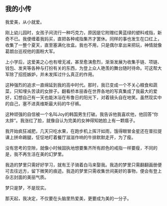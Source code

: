 ## 我的小传

我爱美，从小就爱。

刚上幼儿园时，女孩子间流行一种巧克力，原因是它附赠红黄蓝绿的塑料戒指，新奇不已。我便缠着我妈买，直把各种戒指集齐才罢休。同样的事也发生在口红上，收集了一整个夏天，直至塞满化妆盒。我也不用，只是偶尔拿出来把玩，神情就像葛朗台巡视他的面粉大军。

上小学后，这爱美之心也有增无减，甚至愈演愈烈，渐渐发展为收集手链、项链、钱包、发夹等各种与打扮有关的东西，为登上众人艳羡的舞台随时待命。可这帮大军除了招揽嫉妒，并未发挥过什么真正的作用。

这种强烈的追求一直绵延到我的高中时代。那时，我已变成一个不关心粮食和蔬菜，只知埋头苦读的女胖子。翻看桥本丽香在世界各地的写真集成了我最大的爱好，幻想自己有一天也能沐浴在布鲁日的阳光下，对着镜头自在地笑。虽然现实中的自己，塞不进真维斯最大码的牛仔裤。

这种顽强的自信被一个名叫Joy的韩国男生打破。我告诉他我喜欢他，他回答“你太胖”。我涨红了脸，就像自认为完美的女神得知她脸上有一颗痦子。

我开始疯狂减肥，几天只吃水果，在跑步机上挥汗如雨，饿得眼冒金星还在普拉提课上拼命踢腿，怔怔地盯着餐厅滋滋作响的牛排默默走开，为了瘦。

没有思考的空隙，就像小时候固执地想要集齐所有颜色的戒指一样要瘦，不同的是，我不再生活在美的幻梦里。

我造的梦里只需好好学习，就有王子骑着白马来娶我。我造的梦里只需翻翻画册便可去往远方，留下微笑的痕迹。我造的梦里只需收集世间美好的事物，便会有登上杂志封面的美丽气质。

梦只是梦，不是现实。

那天起，我决定，不仅要在头脑里热爱美，更要成为美的一分子。

